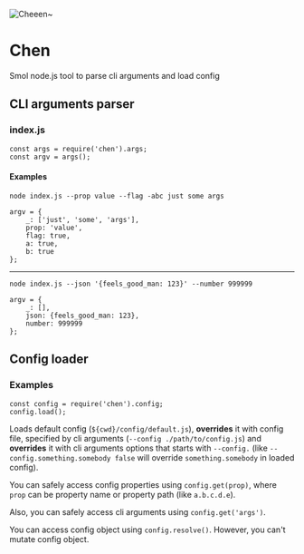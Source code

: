 ![Cheeen~](http://i.imgur.com/Zkvz0Nm.png)
# Chen
Smol node.js tool to parse cli arguments and load config

## CLI arguments parser
### index.js
```
const args = require('chen').args;
const argv = args();
```
#### Examples
``node index.js --prop value --flag -abc just some args``
```
argv = {
	_: ['just', 'some', 'args'],
	prop: 'value',
	flag: true,
	a: true,
	b: true
};
```


----------
``node index.js --json '{feels_good_man: 123}' --number 999999``
```
argv = {
	_: [],
	json: {feels_good_man: 123},
	number: 999999
};
```

## Config loader
### Examples
```
const config = require('chen').config;
config.load();
```
Loads default config (``${cwd}/config/default.js``), **overrides** it with config file, specified by cli arguments (``--config ./path/to/config.js``) and **overrides** it with cli arguments options that starts with ``--config.`` (like ``--config.something.somebody false`` will override ``something.somebody`` in loaded config).

You can safely access config properties using ``config.get(prop)``, where ``prop`` can be property name or property path (like ``a.b.c.d.e``).

Also, you can safely access cli arguments using ``config.get('args')``.

You can access config object using ``config.resolve()``. However, you can't mutate config object.